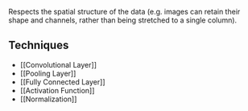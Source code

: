 Respects the spatial structure of the data (e.g. images can retain their shape and channels, rather than being stretched to a single column). 
## Techniques
 - [[Convolutional Layer]]
 - [[Pooling Layer]]
 - [[Fully Connected Layer]]
 - [[Activation Function]]
 - [[Normalization]]